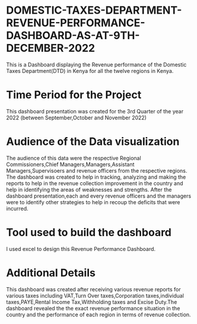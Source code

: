 # DOMESTIC-TAXES-DEPARTMENT-REVENUE-PERFORMANCE-DASHBOARD-AS-AT-9TH-DECEMBER-2022
This is a Dashboard displaying the Revenue performance of the Domestic Taxes Department(DTD) in Kenya for all the twelve regions in Kenya.
# Time Period for the Project
This dashboard presentation was created for the 3rd Quarter of the year 2022 (between September,October and November 2022)
# Audience of the Data visualization
The audience of this data were the respective Regional Commissioners,Chief Managers,Managers,Assistant Managers,Supervisoers and revenue officers from the respective regions. The dashboard was created to help in tracking, analyzing and making the reports to help in the revenue collection improvement in the country and help in identifying the areas of weaknesses and strengths. After the dashboard presentation,each and every revenue officers and the managers were to identify other strategies to help in recoup the deficits that were incurred.
# Tool used to build the dashboard
I used excel to design this Revenue Performance Dashboard.
# Additional Details
This dashboard was created after receiving various revenue reports for various taxes including VAT,Turn Over taxes,Corporation taxes,individual taxes,PAYE,Rental Income Tax,Withholding taxes and Excise Duty.The dashboard revealed the the exact revenue performance situation in the country and the performance of each region in terms of revenue collection. 
